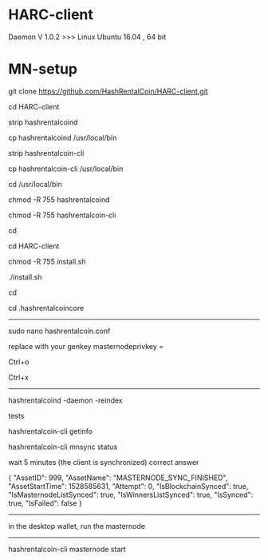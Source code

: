 # HARC-client
Daemon V 1.0.2 >>> Linux Ubuntu 16.04 , 64 bit

# MN-setup

git clone https://github.com/HashRentalCoin/HARC-client.git

cd HARC-client

strip hashrentalcoind

cp hashrentalcoind /usr/local/bin

strip hashrentalcoin-cli

cp hashrentalcoin-cli /usr/local/bin

cd /usr/local/bin

chmod -R 755 hashrentalcoind

chmod -R 755 hashrentalcoin-cli

cd

cd HARC-client

chmod -R 755 install.sh

./install.sh

cd

cd .hashrentalcoincore

************

sudo nano hashrentalcoin.conf

replace with your genkey masternodeprivkey = 

Ctrl+o 

Ctrl+x

************

hashrentalcoind -daemon -reindex

tests

hashrentalcoin-cli getinfo

 hashrentalcoin-cli mnsync status

wait 5 minutes (the client is synchronized)
correct answer

{
  "AssetID": 999,
  "AssetName": "MASTERNODE_SYNC_FINISHED",
  "AssetStartTime": 1528585631,
  "Attempt": 0,
  "IsBlockchainSynced": true,
  "IsMasternodeListSynced": true,
  "IsWinnersListSynced": true,
  "IsSynced": true,
  "IsFailed": false
}

*****
in the desktop wallet, run the masternode
*****

hashrentalcoin-cli masternode start
